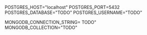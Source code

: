 POSTGRES_HOST="localhost"
POSTGRES_PORT=5432
POSTGRES_DATABASE="TODO"
POSTGRES_USERNAME="TODO"

MONGODB_CONNECTION_STRING= TODO"
MONGODB_COLLECTION="TODO"